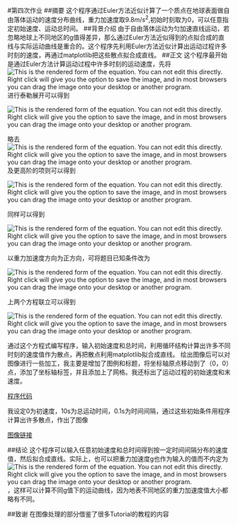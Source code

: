 
<script type="text/javascript" src="http://cdn.mathjax.org/mathjax/latest/MathJax.js?config=default"></script>

#第四次作业
##摘要
这个程序通过Euler方法近似计算了一个质点在地球表面做自由落体运动的速度分布曲线，重力加速度取$9.8m/s^2$,初始时刻取为0，可以任意指定初始速度、运动总时间。
##背景介绍
由于自由落体运动为匀加速直线运动，若忽略地球上不同地区的g值得差异，那么通过Euler方法近似得到的点拟合成的直线与实际运动曲线是重合的。这个程序先利用Euler方法近似计算出运动过程许多时刻的速度，再通过matplotlib把这些散点拟合成直线。
##正文
这个程序最开始是通过Euler方法计算运动过程中许多时刻的运动速度，先将<img id="equationview" name="equationview" src="http://latex.codecogs.com/png.latex?%5CDelta%20t" title="This is the rendered form of the equation. You can not edit this directly. Right click will give you the option to save the image, and in most browsers you can drag the image onto your desktop or another program.">进行泰勒展开可以得到

<img id="equationview" name="equationview" src="http://latex.codecogs.com/png.latex?v%28%5CDelta%20t%29%3Dv%280%29&amp;plus;%5Cfrac%7Bdv%7D%7Bdt%7D%5CDelta%20t&amp;plus;%5Cfrac%7B1%7D%7B2%7D%5Cfrac%7Bd%5E2v%7D%7Bdt%5E2%7D%28%5CDelta%20t%29%5E2&amp;plus;%5Ccdots" title="This is the rendered form of the equation. You can not edit this directly. Right click will give you the option to save the image, and in most browsers you can drag the image onto your desktop or another program.">

略去<img id="equationview" name="equationview" src="http://latex.codecogs.com/png.latex?%28%5CDelta%20t%29%5E2" title="This is the rendered form of the equation. You can not edit this directly. Right click will give you the option to save the image, and in most browsers you can drag the image onto your desktop or another program.">及更高阶的项则可以得到

<img id="equationview" name="equationview" src="http://latex.codecogs.com/png.latex?v%28%5CDelta%20t%29%3Dv%280%29&amp;plus;%5Cfrac%7Bdv%7D%7Bdt%7D%5CDelta%20t" title="This is the rendered form of the equation. You can not edit this directly. Right click will give you the option to save the image, and in most browsers you can drag the image onto your desktop or another program.">

同样可以得到

<img id="equationview" name="equationview" src="http://latex.codecogs.com/png.latex?v%28t&amp;plus;%5CDelta%20t%29%3Dv%28t%29&amp;plus;%5Cfrac%7Bdv%7D%7Bdt%7D%5CDelta%20t" title="This is the rendered form of the equation. You can not edit this directly. Right click will give you the option to save the image, and in most browsers you can drag the image onto your desktop or another program.">

以重力加速度方向为正方向，可将题目已知条件改为

<img id="equationview" name="equationview" src="http://latex.codecogs.com/png.latex?%5Cfrac%7Bdv%7D%7Bdt%7D%3Dg" title="This is the rendered form of the equation. You can not edit this directly. Right click will give you the option to save the image, and in most browsers you can drag the image onto your desktop or another program.">

上两个方程联立可以得到

<img id="equationview" name="equationview" src="http://latex.codecogs.com/png.latex?v%28t&amp;plus;%5CDelta%20t%29%3Dv%28t%29&amp;plus;g%5CDelta%20t" title="This is the rendered form of the equation. You can not edit this directly. Right click will give you the option to save the image, and in most browsers you can drag the image onto your desktop or another program.">

通过这个方程式编写程序，输入初始速度和总时间，利用循环结构计算出许多不同时刻的速度值作为散点，再把散点利用matplotlib拟合成直线。
绘出图像后可以对图像进行一些加工，我主要是增加了图例和标题，将坐标轴原点移动到了（0，0）点，添加了坐标轴标签，并且添加上了网格。我还标出了运动过程的初始速度和末速度。

[程序代码](https://github.com/rwh457/computationalphysics_N2013301020026/blob/master/Chapter1/velocity.py)

我设定0为初速度，10s为总运动时间，0.1s为时间间隔，通过这些初始条件用程序计算出许多散点，作出了图像

[图像链接](https://github.com/rwh457/computationalphysics_N2013301020026/blob/master/Chapter1/velocity.png)

##结论
这个程序可以输入任意初始速度和总时间得到按一定时间间隔分布的速度值，然后拟合成直线。实际上，也可以把重力加速度g也作为输入的值而不内定为<img id="equationview" name="equationview" src="http://latex.codecogs.com/png.latex?9.8m/s%5E2" title="This is the rendered form of the equation. You can not edit this directly. Right click will give you the option to save the image, and in most browsers you can drag the image onto your desktop or another program.">，这样可以计算不同g值下的运动曲线，因为地表不同地区的重力加速度值大小都略有不同。

##致谢
在图像处理的部分借鉴了很多Tutorial的教程的内容
